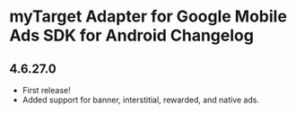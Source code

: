 # myTarget Adapter for Google Mobile Ads SDK for Android Changelog

## 4.6.27.0
- First release!
- Added support for banner, interstitial, rewarded, and native ads.
